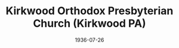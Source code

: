 ---
date: &id001 1936-07-26
end_date: null
location:
  address: null
  city: Kirkwood
  state: PA
minister:
- end: 1939-01-01
  name: George Marston
  start: 1936-07-26
  type: Pastor
- end: 1941-01-01
  name: E. Lynne Wade
  start: 1940-01-01
  type: Pastor
- end: 1948-01-01
  name: John Galbraith
  start: 1942-01-01
  type: Pastor
- end: 1956-01-01
  name: Raymond Commeret
  start: 1949-01-01
  type: Pastor
- end: 1969-01-01
  name: Lester Bachman
  start: 1957-01-01
  type: Pastor
- end: 1971-01-01
  name: Arthur Seltzer
  start: 1968-01-01
  type: Pastor
- end: 1982-01-01
  name: LeRoy Greer
  start: 1971-01-01
  type: Pastor
- end: 1989-01-01
  name: Samuel Bacon
  start: 1982-01-01
  type: Pastor
- end: 1992-01-01
  name: Luther Kenneth Hash
  start: 1990-01-01
  type: Pastor
ministers:
- George Marston
- E. Lynne Wade
- John Galbraith
- Raymond Commeret
- Lester Bachman
- Arthur Seltzer
- LeRoy Greer
- Samuel Bacon
- Luther Kenneth Hash
name: Kirkwood Orthodox Presbyterian Church
names:
- end: 1990-10-02
  name: Kirkwood Orthodox Presbyterian Church
  start: 1936-07-26
origination_date: *id001
raw_data: "PA\nKirkwood\n\nKirkwood Orthodox Presbyterian Church  (July 26, 1936\u2013\
  October 2, 1990)\n(transferred to the Presbyterian Church in America, 1990)\nPastors:\
  \ George Marston, 1936\u201339\nE. Lynne Wade, 1940\u201341\nJohn Galbraith, 1942\u2013\
  48\nRaymond Commeret, 1949\u201356\nLester Bachman, 1957\u201368\nArthur Seltzer,\
  \ 1968\u201371\nLeRoy Greer, 1971\u201382\nSamuel Bacon, 1982\u201389\nLuther Kenneth\
  \ Hash, 1990\u201392"
received_from: null
states:
- PA
status:
  active: false
  end_date: 1990-10-02
  reason: transfer
  received_from: null
  withdrawal_to: Presbyterian Church in America
title: Kirkwood Orthodox Presbyterian Church (Kirkwood PA)
year_established:
- 1936

---